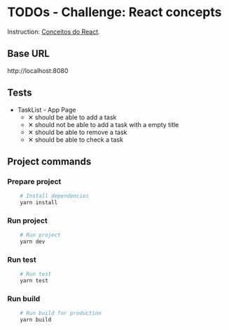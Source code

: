# TODOs - Challenge: React concepts

Instruction: [Conceitos do React](https://www.notion.so/Desafio-01-Conceitos-do-React-51e4099a6e2f4d4bae94f9fe75bb769d).

## Base URL
http://localhost:8080

## Tests

* TaskList - App Page
    - ✕ should be able to add a task
    - ✕ should not be able to add a task with a empty title
    - ✕ should be able to remove a task
    - ✕ should be able to check a task

## Project commands
### Prepare project

```bash
    # Install dependencies
    yarn install
```

### Run project

```bash
    # Run project
    yarn dev
```

### Run test

```bash
    # Run test
    yarn test
```

### Run build

```bash
    # Run build for production
    yarn build
```